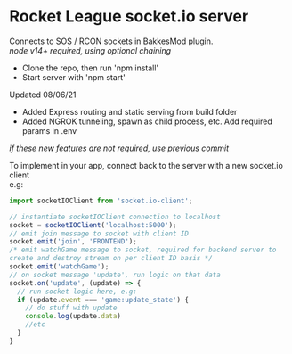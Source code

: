 # Rocket League socket.io server

Connects to SOS / RCON sockets in BakkesMod plugin.  
_node v14+ required, using optional chaining_

- Clone the repo, then run 'npm install'
- Start server with 'npm start'

Updated 08/06/21

- Added Express routing and static serving from build folder
- Added NGROK tunneling, spawn as child process, etc. Add required params in .env

_if these new features are not required, use previous commit_

To implement in your app, connect back to the server with a new socket.io client  
e.g:

```js
import socketIOClient from 'socket.io-client';

// instantiate socketIOClient connection to localhost
socket = socketIOClient('localhost:5000');
// emit join message to socket with client ID
socket.emit('join', 'FRONTEND');
/* emit watchGame message to socket, required for backend server to
create and destroy stream on per client ID basis */
socket.emit('watchGame');
// on socket message 'update', run logic on that data
socket.on('update', (update) => {
  // run socket logic here, e.g:
  if (update.event === 'game:update_state') {
    // do stuff with update
    console.log(update.data)
    //etc
  }
}
```
